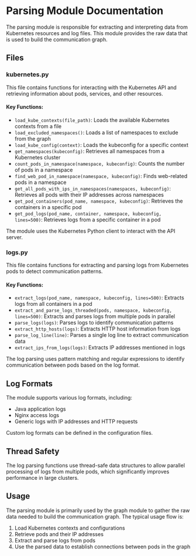 # Parsing Module Documentation

The parsing module is responsible for extracting and interpreting data from Kubernetes resources and log files. This module provides the raw data that is used to build the communication graph.

## Files

### kubernetes.py

This file contains functions for interacting with the Kubernetes API and retrieving information about pods, services, and other resources.

#### Key Functions:

- `load_kube_contexts(file_path)`: Loads the available Kubernetes contexts from a file
- `load_excluded_namespaces()`: Loads a list of namespaces to exclude from the graph
- `load_kube_config(context)`: Loads the kubeconfig for a specific context
- `get_namespaces(kubeconfig)`: Retrieves all namespaces from a Kubernetes cluster
- `count_pods_in_namespace(namespace, kubeconfig)`: Counts the number of pods in a namespace
- `find_web_pod_in_namespace(namespace, kubeconfig)`: Finds web-related pods in a namespace
- `get_all_pods_with_ips_in_namespaces(namespaces, kubeconfig)`: Retrieves all pods with their IP addresses across namespaces
- `get_pod_containers(pod_name, namespace, kubeconfig)`: Retrieves the containers in a specific pod
- `get_pod_logs(pod_name, container, namespace, kubeconfig, lines=500)`: Retrieves logs from a specific container in a pod

The module uses the Kubernetes Python client to interact with the API server.

### logs.py

This file contains functions for extracting and parsing logs from Kubernetes pods to detect communication patterns.

#### Key Functions:

- `extract_logs(pod_name, namespace, kubeconfig, lines=500)`: Extracts logs from all containers in a pod
- `extract_and_parse_logs_threaded(pods, namespace, kubeconfig, lines=500)`: Extracts and parses logs from multiple pods in parallel
- `parse_logs(logs)`: Parses logs to identify communication patterns
- `extract_http_hosts(logs)`: Extracts HTTP host information from logs
- `parse_log_line(line)`: Parses a single log line to extract communication data
- `extract_ips_from_logs(logs)`: Extracts IP addresses mentioned in logs

The log parsing uses pattern matching and regular expressions to identify communication between pods based on the log format.

## Log Formats

The module supports various log formats, including:
- Java application logs
- Nginx access logs
- Generic logs with IP addresses and HTTP requests

Custom log formats can be defined in the configuration files.

## Thread Safety

The log parsing functions use thread-safe data structures to allow parallel processing of logs from multiple pods, which significantly improves performance in large clusters.

## Usage

The parsing module is primarily used by the graph module to gather the raw data needed to build the communication graph. The typical usage flow is:

1. Load Kubernetes contexts and configurations
2. Retrieve pods and their IP addresses
3. Extract and parse logs from pods
4. Use the parsed data to establish connections between pods in the graph 